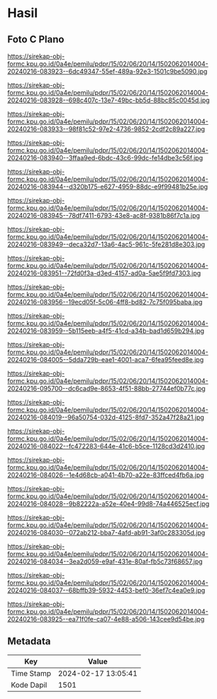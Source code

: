 # Hasil

## Foto C Plano

https://sirekap-obj-formc.kpu.go.id/0a4e/pemilu/pdpr/15/02/06/20/14/1502062014004-20240216-083923--6dc49347-55ef-489a-92e3-1501c9be5090.jpg

https://sirekap-obj-formc.kpu.go.id/0a4e/pemilu/pdpr/15/02/06/20/14/1502062014004-20240216-083928--698c407c-13e7-49bc-bb5d-88bc85c0045d.jpg

https://sirekap-obj-formc.kpu.go.id/0a4e/pemilu/pdpr/15/02/06/20/14/1502062014004-20240216-083933--98f81c52-97e2-4736-9852-2cdf2c89a227.jpg

https://sirekap-obj-formc.kpu.go.id/0a4e/pemilu/pdpr/15/02/06/20/14/1502062014004-20240216-083940--3ffaa9ed-6bdc-43c6-99dc-fe14dbe3c56f.jpg

https://sirekap-obj-formc.kpu.go.id/0a4e/pemilu/pdpr/15/02/06/20/14/1502062014004-20240216-083944--d320b175-e627-4959-88dc-e9f99481b25e.jpg

https://sirekap-obj-formc.kpu.go.id/0a4e/pemilu/pdpr/15/02/06/20/14/1502062014004-20240216-083945--78df7411-6793-43e8-ac8f-9381b86f7c1a.jpg

https://sirekap-obj-formc.kpu.go.id/0a4e/pemilu/pdpr/15/02/06/20/14/1502062014004-20240216-083949--deca32d7-13a6-4ac5-961c-5fe281d8e303.jpg

https://sirekap-obj-formc.kpu.go.id/0a4e/pemilu/pdpr/15/02/06/20/14/1502062014004-20240216-083951--72fd0f3a-d3ed-4157-ad0a-5ae5f9fd7303.jpg

https://sirekap-obj-formc.kpu.go.id/0a4e/pemilu/pdpr/15/02/06/20/14/1502062014004-20240216-083956--19ecd05f-5c06-4ff8-bd82-7c75f095baba.jpg

https://sirekap-obj-formc.kpu.go.id/0a4e/pemilu/pdpr/15/02/06/20/14/1502062014004-20240216-083959--5b115eeb-a4f5-41cd-a34b-bad1d659b294.jpg

https://sirekap-obj-formc.kpu.go.id/0a4e/pemilu/pdpr/15/02/06/20/14/1502062014004-20240216-084005--5dda729b-eae1-4001-aca7-6fea95feed8e.jpg

https://sirekap-obj-formc.kpu.go.id/0a4e/pemilu/pdpr/15/02/06/20/14/1502062014004-20240216-095700--dc6cad9e-8653-4f51-88bb-27744ef0b77c.jpg

https://sirekap-obj-formc.kpu.go.id/0a4e/pemilu/pdpr/15/02/06/20/14/1502062014004-20240216-084019--96a50754-032d-4125-8fd7-352a47f28a21.jpg

https://sirekap-obj-formc.kpu.go.id/0a4e/pemilu/pdpr/15/02/06/20/14/1502062014004-20240216-084022--fc472283-644e-41c6-b5ce-1128cd3d2410.jpg

https://sirekap-obj-formc.kpu.go.id/0a4e/pemilu/pdpr/15/02/06/20/14/1502062014004-20240216-084026--1e4d68cb-a041-4b70-a22e-83ffced4fb6a.jpg

https://sirekap-obj-formc.kpu.go.id/0a4e/pemilu/pdpr/15/02/06/20/14/1502062014004-20240216-084028--9b82222a-a52e-40e4-99d8-74a446525ecf.jpg

https://sirekap-obj-formc.kpu.go.id/0a4e/pemilu/pdpr/15/02/06/20/14/1502062014004-20240216-084030--072ab212-bba7-4afd-ab91-3af0c283305d.jpg

https://sirekap-obj-formc.kpu.go.id/0a4e/pemilu/pdpr/15/02/06/20/14/1502062014004-20240216-084034--3ea2d059-e9af-431e-80af-fb5c73f68657.jpg

https://sirekap-obj-formc.kpu.go.id/0a4e/pemilu/pdpr/15/02/06/20/14/1502062014004-20240216-084037--68bffb39-5932-4453-bef0-36ef7c4ea0e9.jpg

https://sirekap-obj-formc.kpu.go.id/0a4e/pemilu/pdpr/15/02/06/20/14/1502062014004-20240216-083925--ea71f0fe-ca07-4e88-a506-143cee9d54be.jpg


## Metadata

| Key        | Value               |
| ---------- | ------------------- |
| Time Stamp | 2024-02-17 13:05:41 |
| Kode Dapil | 1501                |



